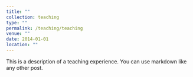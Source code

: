 ```yaml
---
title: ""
collection: teaching
type: ""
permalink: /teaching/teaching
venue: ""
date: 2014-01-01
location: ""
---
```


This is a description of a teaching experience. You can use markdown like any other post.

